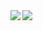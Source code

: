 
<img align="left" wisth="47%" src="https://github-readme-stats.vercel.app/api?username=Sudoeranas&show_icons=true&theme=dark" />

<img align="left" wisth="47%" src="https://github-readme-stats.vercel.app/api/top-langs/?username=Sudoeranas&layout=compact)](https://github.com/anuraghazra/github-readme-stats" />
